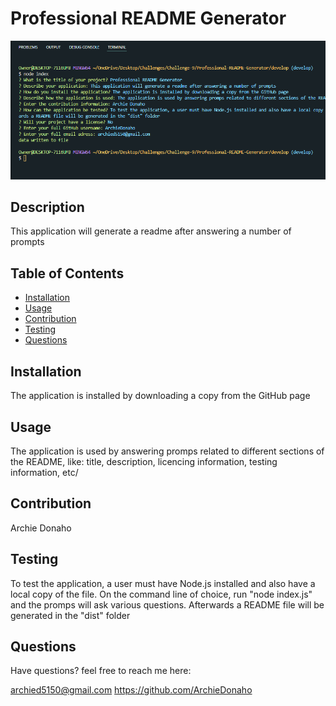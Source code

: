 
# Professional README Generator

![Screenshot](./assets/img/Screenshot.png)

## Description

This application will generate a readme after answering a number of prompts

## Table of Contents

- [Installation](#installation)
- [Usage](#usage)
- [Contribution](#contribution)
- [Testing](#testing)
- [Questions](#questions)

## Installation

The application is installed by downloading a copy from the GitHub page

## Usage

The application is used by answering promps related to different sections of the README, like: title, description, licencing information, testing information, etc/

## Contribution

Archie Donaho

## Testing

To test the application, a user must have Node.js installed and also have a local copy of the file. On the command line of choice, run "node index.js" and the promps will ask various questions. Afterwards a README file will be generated in the "dist" folder



## Questions

Have questions? feel free to reach me here:

archied5150@gmail.com
https://github.com/ArchieDonaho

